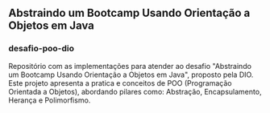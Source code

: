 ## Abstraindo um Bootcamp Usando Orientação a Objetos em Java

### desafio-poo-dio

Repositório com as implementações para atender ao desafio "Abstraindo um Bootcamp Usando Orientação a Objetos em Java", proposto pela DIO. 
Este projeto apresenta a pratica e conceitos de POO (Programação Orientada a Objetos), abordando pilares como: Abstração, Encapsulamento, Herança e Polimorfismo.
